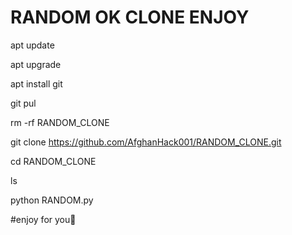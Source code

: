 # RANDOM OK CLONE ENJOY

apt update

apt upgrade

apt install git

git pul

rm -rf RANDOM_CLONE

git clone https://github.com/AfghanHack001/RANDOM_CLONE.git

cd RANDOM_CLONE

ls

python RANDOM.py


#enjoy for you🥰
